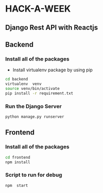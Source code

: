 # HACK-A-WEEK

## Django Rest API with Reactjs

## Backend

### Install all of the packages

- Install virtualenv package by using pip

```sh
cd backend
virtualenv  venv
source venv/bin/activate
pip install -r requirement.txt
```

### Run the Django Server
```sh
python manage.py runserver
```

## Frontend

### Install all of the packages
```sh
cd frontend
npm install
```

### Script to run for debug
```sh  
npm  start
```
